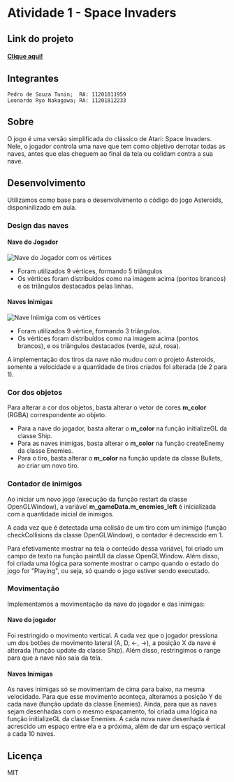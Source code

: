 # Atividade 1 - Space Invaders

## Link do projeto
#### [Clique aqui!](https://pedrotunin.github.io/CG/atividade1/)

## Integrantes
    Pedro de Souza Tunin;  RA: 11201811959 
    Leonardo Ryo Nakagawa; RA: 11201812233

## Sobre
O jogo é uma versão simplificada do clássico de Atari: Space Invaders.
Nele, o jogador controla uma nave que tem como objetivo derrotar todas as naves, antes que elas cheguem ao final da tela ou colidam contra a sua nave.

## Desenvolvimento
Utilizamos como base para o desenvolvimento o código do jogo Asteroids, disponinilizado em aula.

### Design das naves

#### Nave do Jogador
![Nave do Jogador com os vértices](https://cdn.discordapp.com/attachments/561391859411451916/904495767937490964/unknown.png)

- Foram utilizados 9 vértices, formando 5 triângulos
- Os vértices foram distribuídos como na imagem acima (pontos brancos) e os triângulos destacados pelas linhas.

#### Naves Inimigas
![Nave Iniimiga com os vértices](https://cdn.discordapp.com/attachments/561391859411451916/904500076620173362/unknown.png)

 - Foram utilizados 9 vértice, formando 3 triângulos.
 - Os vértices foram distribuídos como na imagem acima (pontos brancos), e os triângulos destacados (verde, azul, rosa).

A implementação dos tiros da nave não mudou com o projeto Asteroids, somente a velocidade e a quantidade de tiros criados foi alterada (de 2 para 1).

### Cor dos objetos

Para alterar a cor dos objetos, basta alterar o vetor de cores **m_color** (RGBA) correspondente ao objeto.

- Para a nave do jogador, basta alterar o **m_color** na função initializeGL da classe Ship.
- Para as naves inimigas, basta alterar o **m_color** na função createEnemy da classe Enemies.
- Para o tiro, basta alterar o **m_color** na função update da classe Bullets, ao criar um novo tiro.

### Contador de inimigos

Ao iniciar um novo jogo (execução da função restart da classe OpenGLWindow), a variável **m_gameData.m_enemies_left** é inicializada com a quantidade inicial de inimigos.

A cada vez que é detectada uma colisão de um tiro com um inimigo (função checkCollisions da classe OpenGLWindow), o contador é decrescido em 1.

Para efetivamente mostrar na tela o conteúdo dessa variável, foi criado um campo de texto na função paintUI da classe OpenGLWindow. Além disso, foi criada uma lógica para somente mostrar o campo quando o estado do jogo for "Playing", ou seja, só quando o jogo estiver sendo executado.

### Movimentação
Implementamos a movimentação da nave do jogador e das inimigas:

#### Nave do jogador
Foi restringido o movimento vertical. A cada vez que o jogador pressiona um dos botões de movimento lateral (A, D, <-, ->), a posição X da nave é alterada (função update da classe Ship). Além disso, restringimos o range para que a nave não saia da tela.

#### Naves Inimigas
As naves inimigas só se movimentam de cima para baixo, na mesma velocidade. Para que esse movimento aconteça, alteramos a posição Y de cada nave (função update da classe Enemies). Ainda, para que as naves sejam desenhadas com o mesmo espaçamento, foi criada uma lógica na função initializeGL da classe Enemies. A cada nova nave desenhada é acrescido um espaço entre ela e a próxima, além de dar um espaço vertical a cada 10 naves.

## Licença
MIT
